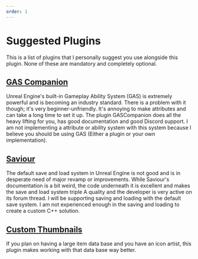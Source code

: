 ```yaml
---
order: 1
---
```


# Suggested Plugins

This is a list of plugins that I personally suggest you use alongside this plugin. None of these are mandatory and completely optional.

## <a href="https://www.unrealengine.com/marketplace/en-US/product/gas-companion" target="_blank">**GAS Companion**</a>
Unreal Engine's built-in Gameplay Ability System (GAS) is extremely powerful and is becoming an industry standard. There is a problem with it though; it's very beginner-unfriendly. It's annoying to make attributes and can take a long time to set it up. The plugin GASCompanion does all the heavy lifting for you, has good documentation and good Discord support. I am not implementing a attribute or ability system with this system because I believe you should be using GAS (Either a plugin or your own implementation).

## <a href="https://www.unrealengine.com/marketplace/en-US/product/savior" target="_blank">**Saviour**</a>
The default save and load system in Unreal Engine is not good and is in desperate need of major revamp or improvements. While Saviour's documentation is a bit weird, the code underneath it is excellent and makes the save and load system triple A quality and the developer is very active on its forum thread.
I will be supporting saving and loading with the default save system. I am not experienced enough in the saving and loading to create a custom C++ solution.

## <a href="https://www.unrealengine.com/marketplace/en-US/product/custom-thumbnails" target="_blank">**Custom Thumbnails**</a>
If you plan on having a large item data base and you have an icon artist, this plugin makes working with that data base way better.